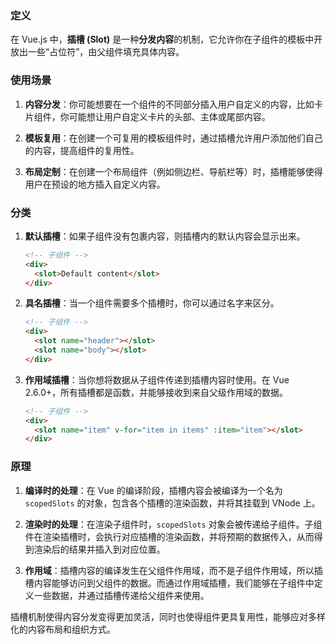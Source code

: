 ### 定义

在 Vue.js 中，**插槽 (Slot)** 是一种**分发内容**的机制，它允许你在子组件的模板中开放出一些“占位符”，由父组件填充具体内容。

### 使用场景

1. **内容分发**：你可能想要在一个组件的不同部分插入用户自定义的内容，比如卡片组件，你可能想让用户自定义卡片的头部、主体或尾部内容。
   
2. **模板复用**：在创建一个可复用的模板组件时，通过插槽允许用户添加他们自己的内容，提高组件的复用性。

3. **布局定制**：在创建一个布局组件（例如侧边栏、导航栏等）时，插槽能够使得用户在预设的地方插入自定义内容。

### 分类

1. **默认插槽**：如果子组件没有包裹内容，则插槽内的默认内容会显示出来。
   
   ```html
   <!-- 子组件 -->
   <div>
     <slot>Default content</slot>
   </div>
   ```
   
2. **具名插槽**：当一个组件需要多个插槽时，你可以通过名字来区分。
   
   ```html
   <!-- 子组件 -->
   <div>
     <slot name="header"></slot>
     <slot name="body"></slot>
   </div>
   ```
   
3. **作用域插槽**：当你想将数据从子组件传递到插槽内容时使用。在 Vue 2.6.0+，所有插槽都是函数，并能够接收到来自父级作用域的数据。

   ```html
   <!-- 子组件 -->
   <div>
     <slot name="item" v-for="item in items" :item="item"></slot>
   </div>
   ```

### 原理

1. **编译时的处理**：在 Vue 的编译阶段，插槽内容会被编译为一个名为 `scopedSlots` 的对象，包含各个插槽的渲染函数，并将其挂载到 VNode 上。

2. **渲染时的处理**：在渲染子组件时，`scopedSlots` 对象会被传递给子组件。子组件在渲染插槽时，会执行对应插槽的渲染函数，并将预期的数据传入，从而得到渲染后的结果并插入到对应位置。

3. **作用域**：插槽内容的编译发生在父组件作用域，而不是子组件作用域，所以插槽内容能够访问到父组件的数据。而通过作用域插槽，我们能够在子组件中定义一些数据，并通过插槽传递给父组件来使用。

插槽机制使得内容分发变得更加灵活，同时也使得组件更具复用性，能够应对多样化的内容布局和组织方式。